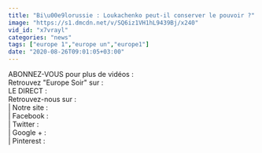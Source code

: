 ```yaml
---
title: "Bi\u00e9lorussie : Loukachenko peut-il conserver le pouvoir ?"
image: "https://s1.dmcdn.net/v/SQ6iz1VH1hL9439Bj/x240"
vid_id: "x7vrayl"
categories: "news"
tags: ["europe 1","europe un","europe1"]
date: "2020-08-26T09:01:05+03:00"
---
```

ABONNEZ-VOUS pour plus de vidéos :   <br>Retrouvez &quot;Europe Soir&quot; sur :   <br>LE DIRECT :   <br>Retrouvez-nous sur :  <br>| Notre site :   <br>| Facebook :   <br>| Twitter :   <br>| Google + :   <br>| Pinterest : 
